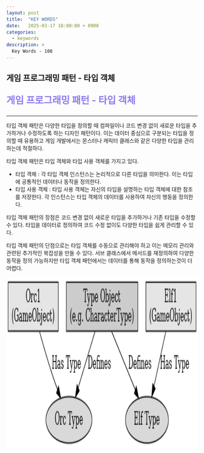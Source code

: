 ```yaml
---
layout: post
title:  "KEY WORDS"
date:   2025-03-17 18:00:00 + 0900
categories:
  - keywords
description: >
  Key Words - 108
---
```

## 게임 프로그래밍 패턴 - 타입 객체

<p style = "color:#8f7cee; font-size:25px; font-weight:bold">
게임 프로그래밍 패턴 - 타입 객체
</p>

---

타입 객체 패턴은 다양한 타입을 정의할 때 컴파일이나 코드 변경 없이 새로운 타입을 추가하거나 수정하도록 하는 디자인 패턴이다. 이는 데이터 중심으로 구분되는 타입을 정의할 때 유용하고 게임 개발에서는 몬스터나 캐릭터 클래스와 같은 다양한 타입을 관리하는데 적절하다.

타입 객체 패턴은 타입 객체와 타입 사용 객체를 가지고 있다.
- 타입 객체 : 각 타입 객체 인스턴스는 논리적으로 다른 타입을 의미한다. 이는 타입에 공통적인 데이터나 동작을 정의한다.
- 타입 사용 객체 : 타입 사용 객체는 자신의 타입을 설명하는 타입 객체에 대한 참조를 저장한다. 각 인스턴스는 타입 객체의 데이터를 사용하여 자신의 행동을 정의한다.

타입 객체 패턴의 장점은 코드 변경 없이 새로운 타입을 추가하거나 기존 타입을 수정할 수 있다. 타입을 데이터로 정의하여 코드 수정 없이도 다양한 타입을 쉽게 관리할 수 있다.

타입 객체 패턴의 단점으로는 타입 객체를 수동으로 관리해야 하고 이는 메모리 관리와 관련된 추가적인 복잡성을 만들 수 있다. 서브 클래스에서 메서드를 재정의하여 다양한 동작을 정의 가능하지만 타입 객체 패턴에서는 데이터를 통해 동작을 정의하는것이 더 어렵다.

<img src = "../../assets/img/keywords/IMG_k108_1.png" width = "1800" height = "450">

<br/>

